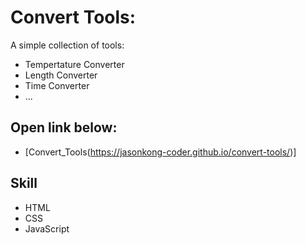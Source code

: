 # Convert Tools:

A simple collection of tools:
- Tempertature Converter
- Length Converter
- Time Converter
- ...

## Open link below:
- [Convert_Tools(https://jasonkong-coder.github.io/convert-tools/)]

## Skill
- HTML
- CSS
- JavaScript
